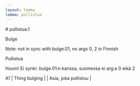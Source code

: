 ```yaml
---
layout: lemma
lemma: pullistua
---
```


<div class="sense">
# <span class="sensename">pullistua.1</span>

<span class="description">Bulge</span>

Note: not in sync with bulge.01, no args 0, 2 in Finnish

<span class="description">Pullistua</span>

Huom! Ei synkr. bulge.01:n kanssa, suomessa ei arg:a 0 eikä 2

A1 | Thing bulging |   | Asia, joka pullistuu |  

</div>

